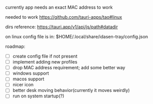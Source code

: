 currently app needs an exact MAC address to work

needed to work
https://github.com/tauri-apps/tao#linux

dirs reference:
https://tauri.app/v1/api/js/path#datadir

on linux config file is in:
$HOME/.local/share/idasen-tray/config.json

roadmap:

- [ ] create config file if not present
- [ ] implement adding new profiles
- [ ] drop MAC address requirement; add some better way
- [ ] windows support
- [ ] macos support
- [ ] nicer icon
- [ ] better desk moving behavior(currently it moves weirdly)
- [ ] run on system startup(?)